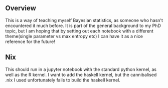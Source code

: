 ## Overview

This is a way of teaching myself Bayesian statistics, as someone who hasn't encountered it much before. It is part of the general background to my PhD topic, but I am hoping that by setting out each notebook with a different theme(single parameter vs max entropy etc) I can have it as a nice reference for the future!

## Nix

This should run in a jupyter notebook with the standard python kernel, as well as the R kernel. I want to add the haskell kernel, but the cannibalised .nix I used unfortunately fails to build the haskell kernel.


